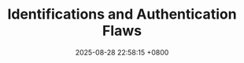 ---
title: "Identifications and Authentication Flaws"
date: 2025-08-28 22:58:15 +0800
categories: [OWASP_TOP_10]
tags: [Bug Bounty, OWASP_TOP_10]     # TAG names should always be lowercase
---